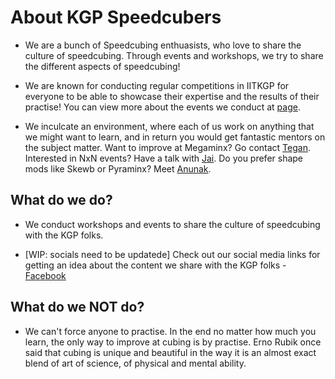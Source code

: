 # About KGP Speedcubers

* We are a bunch of Speedcubing enthuasists, who love to share the culture of speedcubing. Through events and workshops, we try to share the different aspects of speedcubing!
  
* We are known for conducting regular competitions in IITKGP for everyone to be able to showcase their expertise and the results of their practise! You can view more about the events we conduct at [page](/events/git-and-github.md).

* We inculcate an environment, where each of us work on anything that we might want to learn, and in return you would get fantastic mentors on the subject matter. Want to improve at Megaminx? Go contact [Tegan](https://www.worldcubeassociation.org/persons/2018JAIN01). Interested in NxN events? Have a talk with [Jai](https://www.worldcubeassociation.org/persons/2018SACH02). Do you prefer shape mods like Skewb or Pyraminx? Meet [Anunak](https://www.worldcubeassociation.org/persons/2017ROYA01).
  
## What do we do?  

* We conduct workshops and events to share the culture of speedcubing with the KGP folks.

* [WIP: socials need to be updatede] Check out our social media links for getting an idea about the content we share with the KGP folks - [Facebook](https://www.facebook.com/kgpspeedcubers/about)

## What do we NOT do?

* We can't force anyone to practise. In the end no matter how much you learn, the only way to improve at cubing is by practise. Erno Rubik once said that cubing is unique and beautiful in the way it is an almost exact blend of art of science, of physical and mental ability.
